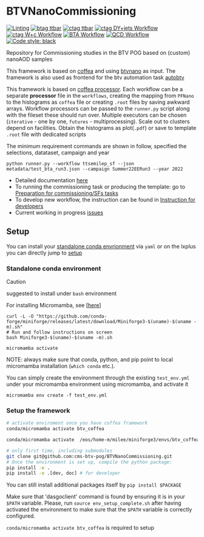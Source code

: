 
# BTVNanoCommissioning
[![Linting](https://github.com/cms-btv-pog/BTVNanoCommissioning/actions/workflows/python_linting.yml/badge.svg)](https://github.com/cms-btv-pog/BTVNanoCommissioning/actions/workflows/python_linting.yml)
[![btag ttbar](https://github.com/cms-btv-pog/BTVNanoCommissioning/actions/workflows/ttbar_workflow.yml/badge.svg)](https://github.com/cms-btv-pog/BTVNanoCommissioning/actions/workflows/ttbar_workflow.yml)
[![ctag ttbar](https://github.com/cms-btv-pog/BTVNanoCommissioning/actions/workflows/ctag_ttbar_workflow.yml/badge.svg)](https://github.com/cms-btv-pog/BTVNanoCommissioning/actions/workflows/ctag_ttbar_workflow.yml)
[![ctag DY+jets Workflow](https://github.com/cms-btv-pog/BTVNanoCommissioning/actions/workflows/ctag_DY_workflow.yml/badge.svg)](https://github.com/cms-btv-pog/BTVNanoCommissioning/actions/workflows/ctag_DY_workflow.yml)
[![ctag W+c Workflow](https://github.com/cms-btv-pog/BTVNanoCommissioning/actions/workflows/ctag_Wc_workflow.yml/badge.svg)](https://github.com/cms-btv-pog/BTVNanoCommissioning/actions/workflows/ctag_Wc_workflow.yml)
[![BTA Workflow](https://github.com/cms-btv-pog/BTVNanoCommissioning/actions/workflows/BTA_workflow.yml/badge.svg)](https://github.com/cms-btv-pog/BTVNanoCommissioning/actions/workflows/BTA_workflow.yml)
[![QCD Workflow](https://github.com/cms-btv-pog/BTVNanoCommissioning/actions/workflows/QCD_workflow.yml/badge.svg)](https://github.com/cms-btv-pog/BTVNanoCommissioning/actions/workflows/QCD_workflow.yml)
[![Code style: black](https://img.shields.io/badge/code%20style-black-000000.svg)](https://github.com/psf/black)

Repository for Commissioning studies in the BTV POG based on (custom) nanoAOD samples


This framework is based on [coffea](https://coffeateam.github.io/coffea/) and using [btvnano](https://btv-wiki.docs.cern.ch/SoftwareAlgorithms/PFNano/) as input. The framework is also used as frontend for the btv automation task [autobtv](https://gitlab.cern.ch/cms-analysis/btv/software-and-algorithms/autobtv)

This framework is based on [coffea processor](https://coffeateam.github.io/coffea/concepts.html#coffea-processor). Each workflow can be a separate **processor** file in the `workflows`, creating the mapping from `PFNano` to the histograms as `coffea` file or creating `.root` files by saving awkward arrays. Workflow processors can be passed to the `runner.py` script along with the fileset these should run over. Multiple executors can be chosen
(`iterative` - one by one, `futures` - multiprocessing). Scale out to clusters depend on facilities. Obtain the histograms as plot(`.pdf`) or save to template `.root` file with dedicated scripts

The minimum requirement commands are shown in follow, specified the selections, datataset, campaign and year
```
python runner.py --workflow ttsemilep_sf --json metadata/test_bta_run3.json --campaign Summer22EERun3 --year 2022
```
- Detailed documentation [here](https://btvnanocommissioning.readthedocs.io/en/latest/)
- To running the commissioning task or producing the template: go to [Preparation for commissioning/SFs tasks](https://btvnanocommissioning.readthedocs.io/en/latest/user.html)
- To develop new workflow, the instruction can be found in [Instruction for developers](https://btvnanocommissioning.readthedocs.io/en/latest/user.html)
- Current working in progress [issues](https://gitlab.cern.ch/cms-btv-coordination/tasks/-/issues/?label_name%5B%5D=Software%3A%3A%20BTVnano%20%26CommFW)



## Setup 

You can install your [standalone conda envrionment](#standalone-conda-environment) via `yaml` or on the lxplus you can directly jump to [setup](#setup-the-framework)
### Standalone conda environment
> [!Caution]
> suggested to install under `bash` environment


For installing Micromamba, see [[here](https://mamba.readthedocs.io/en/latest/installation/micromamba-installation.html)]
```
curl -L -O "https://github.com/conda-forge/miniforge/releases/latest/download/Miniforge3-$(uname)-$(uname -m).sh"
# Run and follow instructions on screen
bash Miniforge3-$(uname)-$(uname -m).sh

micromamba activate
```
NOTE: always make sure that conda, python, and pip point to local micromamba installation (`which conda` etc.).


You can simply create the environment through the existing `test_env.yml` under your micromamba environment using micromamba, and activate it
```
micromamba env create -f test_env.yml 

```
### Setup the framework

```bash
# activate enviroment once you have coffea framework 
conda/micromamba activate btv_coffea

conda/micromamba activate  /eos/home-m/milee/miniforge3/envs/btv_coffea

# only first time, including submodules
git clone git@github.com:cms-btv-pog/BTVNanoCommissioning.git 
# Once the environment is set up, compile the python package:
pip install -e .
pip install -e .[dev, doc] # for developer
```

You can still install additional packages itself by `pip install $PACKAGE`

Make sure that 'dasgoclient' command is found by ensuring it is in your `$PATH` variable.
Please, run `source env_setup_complete.sh` after having activated the environment to make sure that the `$PATH` variable is correctly configured.

`conda/micromamba activate btv_coffea` is required to setup

